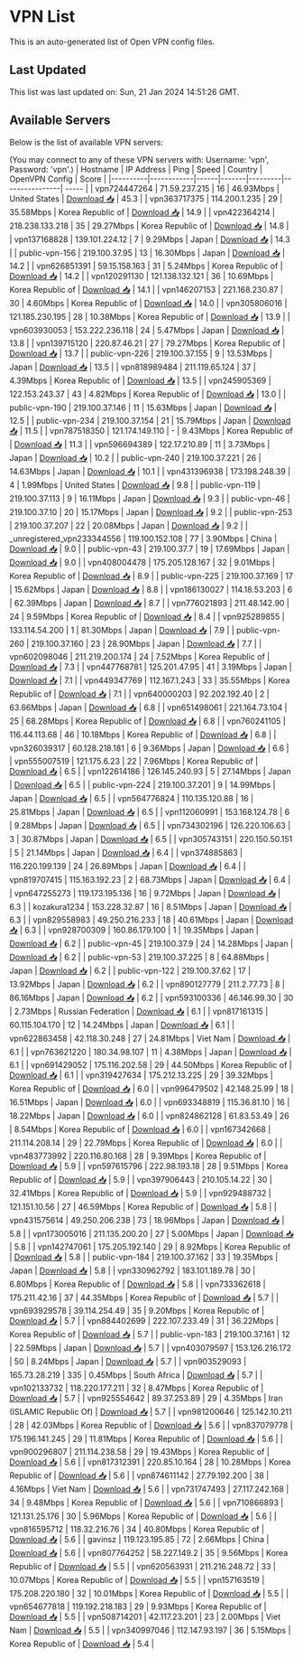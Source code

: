 # VPN List

This is an auto-generated list of Open VPN config files.

## Last Updated

This list was last updated on: Sun, 21 Jan 2024 14:51:26 GMT.

## Available Servers

Below is the list of available VPN servers:

(You may connect to any of these VPN servers with: Username: 'vpn', Password: 'vpn'.)
| Hostname | IP Address | Ping | Speed | Country | OpenVPN Config | Score |
|----------|------------|------|-------|---------|----------------| ----- |
| vpn724447264 | 71.59.237.215 | 16 | 46.93Mbps | United States | [Download 📥](./configs/server_0_US.ovpn) | 45.3 |
| vpn363717375 | 114.200.1.235 | 29 | 35.58Mbps | Korea Republic of | [Download 📥](./configs/server_1_KR.ovpn) | 14.9 |
| vpn422364214 | 218.238.133.218 | 35 | 29.27Mbps | Korea Republic of | [Download 📥](./configs/server_2_KR.ovpn) | 14.8 |
| vpn137168828 | 139.101.224.12 | 7 | 9.29Mbps | Japan | [Download 📥](./configs/server_3_JP.ovpn) | 14.3 |
| public-vpn-156 | 219.100.37.95 | 13 | 16.30Mbps | Japan | [Download 📥](./configs/server_4_JP.ovpn) | 14.2 |
| vpn626851391 | 59.15.158.163 | 31 | 5.24Mbps | Korea Republic of | [Download 📥](./configs/server_5_KR.ovpn) | 14.2 |
| vpn120291130 | 121.138.132.121 | 36 | 10.69Mbps | Korea Republic of | [Download 📥](./configs/server_6_KR.ovpn) | 14.1 |
| vpn146207153 | 221.168.230.87 | 30 | 4.60Mbps | Korea Republic of | [Download 📥](./configs/server_7_KR.ovpn) | 14.0 |
| vpn305806016 | 121.185.230.195 | 28 | 10.38Mbps | Korea Republic of | [Download 📥](./configs/server_8_KR.ovpn) | 13.9 |
| vpn603930053 | 153.222.236.118 | 24 | 5.47Mbps | Japan | [Download 📥](./configs/server_9_JP.ovpn) | 13.8 |
| vpn139715120 | 220.87.46.21 | 27 | 79.27Mbps | Korea Republic of | [Download 📥](./configs/server_10_KR.ovpn) | 13.7 |
| public-vpn-226 | 219.100.37.155 | 9 | 13.53Mbps | Japan | [Download 📥](./configs/server_11_JP.ovpn) | 13.5 |
| vpn818989484 | 211.119.65.124 | 37 | 4.39Mbps | Korea Republic of | [Download 📥](./configs/server_12_KR.ovpn) | 13.5 |
| vpn245905369 | 122.153.243.37 | 43 | 4.82Mbps | Korea Republic of | [Download 📥](./configs/server_13_KR.ovpn) | 13.0 |
| public-vpn-190 | 219.100.37.146 | 11 | 15.63Mbps | Japan | [Download 📥](./configs/server_14_JP.ovpn) | 12.5 |
| public-vpn-234 | 219.100.37.154 | 21 | 15.79Mbps | Japan | [Download 📥](./configs/server_15_JP.ovpn) | 11.5 |
| vpn787518350 | 121.174.149.110 | - | 9.43Mbps | Korea Republic of | [Download 📥](./configs/server_16_KR.ovpn) | 11.3 |
| vpn596694389 | 122.17.210.89 | 11 | 3.73Mbps | Japan | [Download 📥](./configs/server_17_JP.ovpn) | 10.2 |
| public-vpn-240 | 219.100.37.221 | 26 | 14.63Mbps | Japan | [Download 📥](./configs/server_18_JP.ovpn) | 10.1 |
| vpn431396938 | 173.198.248.39 | 4 | 1.99Mbps | United States | [Download 📥](./configs/server_19_US.ovpn) | 9.8 |
| public-vpn-119 | 219.100.37.113 | 9 | 16.11Mbps | Japan | [Download 📥](./configs/server_20_JP.ovpn) | 9.3 |
| public-vpn-46 | 219.100.37.10 | 20 | 15.17Mbps | Japan | [Download 📥](./configs/server_21_JP.ovpn) | 9.2 |
| public-vpn-253 | 219.100.37.207 | 22 | 20.08Mbps | Japan | [Download 📥](./configs/server_22_JP.ovpn) | 9.2 |
| _unregistered_vpn233344556 | 119.100.152.108 | 77 | 3.90Mbps | China | [Download 📥](./configs/server_23_CN.ovpn) | 9.0 |
| public-vpn-43 | 219.100.37.7 | 19 | 17.69Mbps | Japan | [Download 📥](./configs/server_24_JP.ovpn) | 9.0 |
| vpn408004478 | 175.205.128.167 | 32 | 9.01Mbps | Korea Republic of | [Download 📥](./configs/server_25_KR.ovpn) | 8.9 |
| public-vpn-225 | 219.100.37.169 | 17 | 15.62Mbps | Japan | [Download 📥](./configs/server_26_JP.ovpn) | 8.8 |
| vpn186130027 | 114.18.53.203 | 6 | 62.39Mbps | Japan | [Download 📥](./configs/server_27_JP.ovpn) | 8.7 |
| vpn776021893 | 211.48.142.90 | 24 | 9.59Mbps | Korea Republic of | [Download 📥](./configs/server_28_KR.ovpn) | 8.4 |
| vpn925289855 | 133.114.54.200 | 1 | 81.30Mbps | Japan | [Download 📥](./configs/server_29_JP.ovpn) | 7.9 |
| public-vpn-260 | 219.100.37.160 | 23 | 28.90Mbps | Japan | [Download 📥](./configs/server_30_JP.ovpn) | 7.7 |
| vpn602098046 | 211.219.200.174 | 24 | 7.52Mbps | Korea Republic of | [Download 📥](./configs/server_31_KR.ovpn) | 7.3 |
| vpn447768781 | 125.201.47.95 | 41 | 3.19Mbps | Japan | [Download 📥](./configs/server_32_JP.ovpn) | 7.1 |
| vpn449347769 | 112.167.1.243 | 33 | 35.55Mbps | Korea Republic of | [Download 📥](./configs/server_33_KR.ovpn) | 7.1 |
| vpn640000203 | 92.202.192.40 | 2 | 63.66Mbps | Japan | [Download 📥](./configs/server_34_JP.ovpn) | 6.8 |
| vpn651498061 | 221.164.73.104 | 25 | 68.28Mbps | Korea Republic of | [Download 📥](./configs/server_35_KR.ovpn) | 6.8 |
| vpn760241105 | 116.44.113.68 | 46 | 10.18Mbps | Korea Republic of | [Download 📥](./configs/server_36_KR.ovpn) | 6.8 |
| vpn326039317 | 60.128.218.181 | 6 | 9.36Mbps | Japan | [Download 📥](./configs/server_37_JP.ovpn) | 6.6 |
| vpn555007519 | 121.175.6.23 | 22 | 7.96Mbps | Korea Republic of | [Download 📥](./configs/server_38_KR.ovpn) | 6.5 |
| vpn122614186 | 126.145.240.93 | 5 | 27.14Mbps | Japan | [Download 📥](./configs/server_39_JP.ovpn) | 6.5 |
| public-vpn-224 | 219.100.37.201 | 9 | 14.99Mbps | Japan | [Download 📥](./configs/server_40_JP.ovpn) | 6.5 |
| vpn564776824 | 110.135.120.88 | 16 | 25.81Mbps | Japan | [Download 📥](./configs/server_41_JP.ovpn) | 6.5 |
| vpn112060991 | 153.168.124.78 | 6 | 9.28Mbps | Japan | [Download 📥](./configs/server_42_JP.ovpn) | 6.5 |
| vpn734302196 | 126.220.106.63 | 3 | 30.87Mbps | Japan | [Download 📥](./configs/server_43_JP.ovpn) | 6.5 |
| vpn305743151 | 220.150.50.151 | 5 | 21.14Mbps | Japan | [Download 📥](./configs/server_44_JP.ovpn) | 6.4 |
| vpn374885863 | 116.220.199.139 | 24 | 26.89Mbps | Japan | [Download 📥](./configs/server_45_JP.ovpn) | 6.4 |
| vpn819707415 | 115.163.192.23 | 2 | 68.73Mbps | Japan | [Download 📥](./configs/server_46_JP.ovpn) | 6.4 |
| vpn647255273 | 119.173.195.136 | 16 | 9.72Mbps | Japan | [Download 📥](./configs/server_47_JP.ovpn) | 6.3 |
| kozakura1234 | 153.228.32.87 | 16 | 8.51Mbps | Japan | [Download 📥](./configs/server_48_JP.ovpn) | 6.3 |
| vpn829558983 | 49.250.216.233 | 18 | 40.61Mbps | Japan | [Download 📥](./configs/server_49_JP.ovpn) | 6.3 |
| vpn928700309 | 160.86.179.100 | 1 | 19.35Mbps | Japan | [Download 📥](./configs/server_50_JP.ovpn) | 6.2 |
| public-vpn-45 | 219.100.37.9 | 24 | 14.28Mbps | Japan | [Download 📥](./configs/server_51_JP.ovpn) | 6.2 |
| public-vpn-53 | 219.100.37.225 | 8 | 64.88Mbps | Japan | [Download 📥](./configs/server_52_JP.ovpn) | 6.2 |
| public-vpn-122 | 219.100.37.62 | 17 | 13.92Mbps | Japan | [Download 📥](./configs/server_53_JP.ovpn) | 6.2 |
| vpn890127779 | 211.2.77.73 | 8 | 86.16Mbps | Japan | [Download 📥](./configs/server_54_JP.ovpn) | 6.2 |
| vpn593100336 | 46.146.99.30 | 30 | 2.73Mbps | Russian Federation | [Download 📥](./configs/server_55_RU.ovpn) | 6.1 |
| vpn817161315 | 60.115.104.170 | 12 | 14.24Mbps | Japan | [Download 📥](./configs/server_56_JP.ovpn) | 6.1 |
| vpn622863458 | 42.118.30.248 | 27 | 24.81Mbps | Viet Nam | [Download 📥](./configs/server_57_VN.ovpn) | 6.1 |
| vpn763621220 | 180.34.98.107 | 11 | 4.38Mbps | Japan | [Download 📥](./configs/server_58_JP.ovpn) | 6.1 |
| vpn691429052 | 175.116.202.58 | 29 | 44.50Mbps | Korea Republic of | [Download 📥](./configs/server_59_KR.ovpn) | 6.1 |
| vpn319427634 | 175.212.13.225 | 29 | 39.32Mbps | Korea Republic of | [Download 📥](./configs/server_60_KR.ovpn) | 6.0 |
| vpn996479502 | 42.148.25.99 | 18 | 16.51Mbps | Japan | [Download 📥](./configs/server_61_JP.ovpn) | 6.0 |
| vpn693348819 | 115.36.81.10 | 16 | 18.22Mbps | Japan | [Download 📥](./configs/server_62_JP.ovpn) | 6.0 |
| vpn824862128 | 61.83.53.49 | 26 | 8.54Mbps | Korea Republic of | [Download 📥](./configs/server_63_KR.ovpn) | 6.0 |
| vpn167342668 | 211.114.208.14 | 29 | 22.79Mbps | Korea Republic of | [Download 📥](./configs/server_64_KR.ovpn) | 6.0 |
| vpn483773992 | 220.116.80.168 | 28 | 9.39Mbps | Korea Republic of | [Download 📥](./configs/server_65_KR.ovpn) | 5.9 |
| vpn597615796 | 222.98.193.18 | 28 | 9.51Mbps | Korea Republic of | [Download 📥](./configs/server_66_KR.ovpn) | 5.9 |
| vpn397906443 | 210.105.14.22 | 30 | 32.41Mbps | Korea Republic of | [Download 📥](./configs/server_67_KR.ovpn) | 5.9 |
| vpn929488732 | 121.151.10.56 | 27 | 46.59Mbps | Korea Republic of | [Download 📥](./configs/server_68_KR.ovpn) | 5.8 |
| vpn431575614 | 49.250.206.238 | 73 | 18.96Mbps | Japan | [Download 📥](./configs/server_69_JP.ovpn) | 5.8 |
| vpn173005016 | 211.135.200.20 | 27 | 5.00Mbps | Japan | [Download 📥](./configs/server_70_JP.ovpn) | 5.8 |
| vpn142747061 | 175.205.192.140 | 29 | 8.92Mbps | Korea Republic of | [Download 📥](./configs/server_71_KR.ovpn) | 5.8 |
| public-vpn-184 | 219.100.37.162 | 33 | 19.35Mbps | Japan | [Download 📥](./configs/server_72_JP.ovpn) | 5.8 |
| vpn330962792 | 183.101.189.78 | 30 | 6.80Mbps | Korea Republic of | [Download 📥](./configs/server_73_KR.ovpn) | 5.8 |
| vpn733362618 | 175.211.42.16 | 37 | 44.35Mbps | Korea Republic of | [Download 📥](./configs/server_74_KR.ovpn) | 5.7 |
| vpn693929578 | 39.114.254.49 | 35 | 9.20Mbps | Korea Republic of | [Download 📥](./configs/server_75_KR.ovpn) | 5.7 |
| vpn884402699 | 222.107.233.49 | 31 | 36.22Mbps | Korea Republic of | [Download 📥](./configs/server_76_KR.ovpn) | 5.7 |
| public-vpn-183 | 219.100.37.161 | 12 | 22.59Mbps | Japan | [Download 📥](./configs/server_77_JP.ovpn) | 5.7 |
| vpn403079597 | 153.126.216.172 | 50 | 8.24Mbps | Japan | [Download 📥](./configs/server_78_JP.ovpn) | 5.7 |
| vpn903529093 | 165.73.28.219 | 335 | 0.45Mbps | South Africa | [Download 📥](./configs/server_79_ZA.ovpn) | 5.7 |
| vpn102133732 | 118.220.177.211 | 32 | 8.47Mbps | Korea Republic of | [Download 📥](./configs/server_80_KR.ovpn) | 5.7 |
| vpn925554642 | 89.37.253.89 | 29 | 4.35Mbps | Iran (ISLAMIC Republic Of) | [Download 📥](./configs/server_81_IR.ovpn) | 5.7 |
| vpn981200646 | 125.142.10.211 | 28 | 42.03Mbps | Korea Republic of | [Download 📥](./configs/server_82_KR.ovpn) | 5.6 |
| vpn837079778 | 175.196.141.245 | 29 | 11.81Mbps | Korea Republic of | [Download 📥](./configs/server_83_KR.ovpn) | 5.6 |
| vpn900296807 | 211.114.238.58 | 29 | 19.43Mbps | Korea Republic of | [Download 📥](./configs/server_84_KR.ovpn) | 5.6 |
| vpn817312391 | 220.85.10.164 | 28 | 10.28Mbps | Korea Republic of | [Download 📥](./configs/server_85_KR.ovpn) | 5.6 |
| vpn874611142 | 27.79.192.200 | 38 | 4.16Mbps | Viet Nam | [Download 📥](./configs/server_86_VN.ovpn) | 5.6 |
| vpn731747493 | 27.117.242.168 | 34 | 9.48Mbps | Korea Republic of | [Download 📥](./configs/server_87_KR.ovpn) | 5.6 |
| vpn710866893 | 121.131.25.176 | 30 | 5.96Mbps | Korea Republic of | [Download 📥](./configs/server_88_KR.ovpn) | 5.6 |
| vpn816595712 | 118.32.216.76 | 34 | 40.80Mbps | Korea Republic of | [Download 📥](./configs/server_89_KR.ovpn) | 5.6 |
| gavinsz | 119.123.195.85 | 72 | 2.66Mbps | China | [Download 📥](./configs/server_90_CN.ovpn) | 5.6 |
| vpn807764252 | 58.227.149.2 | 35 | 9.56Mbps | Korea Republic of | [Download 📥](./configs/server_91_KR.ovpn) | 5.5 |
| vpn620563931 | 211.216.248.72 | 33 | 10.07Mbps | Korea Republic of | [Download 📥](./configs/server_92_KR.ovpn) | 5.5 |
| vpn157163519 | 175.208.220.180 | 32 | 10.01Mbps | Korea Republic of | [Download 📥](./configs/server_93_KR.ovpn) | 5.5 |
| vpn654677818 | 119.192.218.183 | 29 | 9.93Mbps | Korea Republic of | [Download 📥](./configs/server_94_KR.ovpn) | 5.5 |
| vpn508714201 | 42.117.23.201 | 23 | 2.00Mbps | Viet Nam | [Download 📥](./configs/server_95_VN.ovpn) | 5.5 |
| vpn340997046 | 112.147.93.197 | 36 | 5.15Mbps | Korea Republic of | [Download 📥](./configs/server_96_KR.ovpn) | 5.4 |
